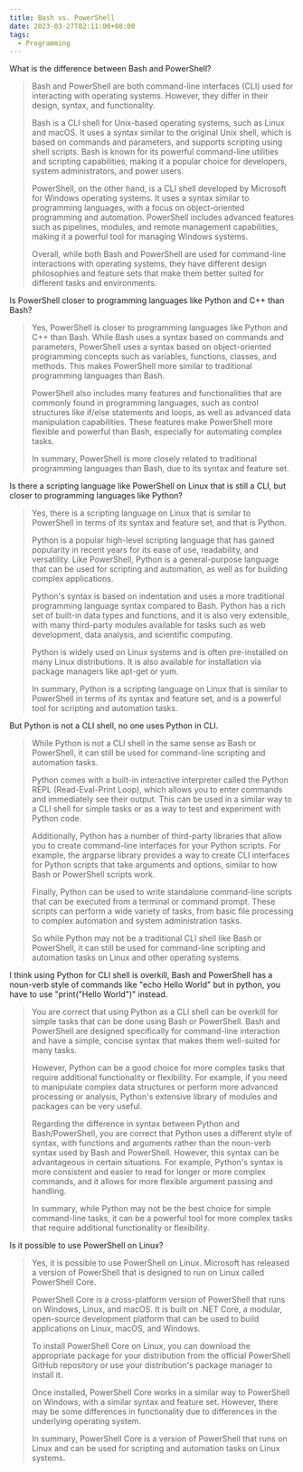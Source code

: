```yaml
---
title: Bash vs. PowerShell
date: 2023-03-27T02:11:00+08:00
tags:
  - Programming
---
```

What is the difference between Bash and PowerShell?

> Bash and PowerShell are both command-line interfaces (CLI) used for interacting with operating systems. However, they differ in their design, syntax, and functionality.
> 
> Bash is a CLI shell for Unix-based operating systems, such as Linux and macOS. It uses a syntax similar to the original Unix shell, which is based on commands and parameters, and supports scripting using shell scripts. Bash is known for its powerful command-line utilities and scripting capabilities, making it a popular choice for developers, system administrators, and power users.
> 
> PowerShell, on the other hand, is a CLI shell developed by Microsoft for Windows operating systems. It uses a syntax similar to programming languages, with a focus on object-oriented programming and automation. PowerShell includes advanced features such as pipelines, modules, and remote management capabilities, making it a powerful tool for managing Windows systems.
> 
> Overall, while both Bash and PowerShell are used for command-line interactions with operating systems, they have different design philosophies and feature sets that make them better suited for different tasks and environments.

Is PowerShell closer to programming languages like Python and C++ than Bash?

> Yes, PowerShell is closer to programming languages like Python and C++ than Bash. While Bash uses a syntax based on commands and parameters, PowerShell uses a syntax based on object-oriented programming concepts such as variables, functions, classes, and methods. This makes PowerShell more similar to traditional programming languages than Bash.
> 
> PowerShell also includes many features and functionalities that are commonly found in programming languages, such as control structures like if/else statements and loops, as well as advanced data manipulation capabilities. These features make PowerShell more flexible and powerful than Bash, especially for automating complex tasks.
> 
> In summary, PowerShell is more closely related to traditional programming languages than Bash, due to its syntax and feature set.

Is there a scripting language like PowerShell on Linux that is still a CLI, but closer to programming languages like Python?

> Yes, there is a scripting language on Linux that is similar to PowerShell in terms of its syntax and feature set, and that is Python.
> 
> Python is a popular high-level scripting language that has gained popularity in recent years for its ease of use, readability, and versatility. Like PowerShell, Python is a general-purpose language that can be used for scripting and automation, as well as for building complex applications.
> 
> Python's syntax is based on indentation and uses a more traditional programming language syntax compared to Bash. Python has a rich set of built-in data types and functions, and it is also very extensible, with many third-party modules available for tasks such as web development, data analysis, and scientific computing.
> 
> Python is widely used on Linux systems and is often pre-installed on many Linux distributions. It is also available for installation via package managers like apt-get or yum.
> 
> In summary, Python is a scripting language on Linux that is similar to PowerShell in terms of its syntax and feature set, and is a powerful tool for scripting and automation tasks.

But Python is not a CLI shell, no one uses Python in CLI.

> While Python is not a CLI shell in the same sense as Bash or PowerShell, it can still be used for command-line scripting and automation tasks.
> 
> Python comes with a built-in interactive interpreter called the Python REPL (Read-Eval-Print Loop), which allows you to enter commands and immediately see their output. This can be used in a similar way to a CLI shell for simple tasks or as a way to test and experiment with Python code.
> 
> Additionally, Python has a number of third-party libraries that allow you to create command-line interfaces for your Python scripts. For example, the argparse library provides a way to create CLI interfaces for Python scripts that take arguments and options, similar to how Bash or PowerShell scripts work.
> 
> Finally, Python can be used to write standalone command-line scripts that can be executed from a terminal or command prompt. These scripts can perform a wide variety of tasks, from basic file processing to complex automation and system administration tasks.
> 
> So while Python may not be a traditional CLI shell like Bash or PowerShell, it can still be used for command-line scripting and automation tasks on Linux and other operating systems.

I think using Python for CLI shell is overkill, Bash and PowerShell has a noun-verb style of commands like "echo Hello World" but in python, you have to use "print("Hello World")" instead.

> You are correct that using Python as a CLI shell can be overkill for simple tasks that can be done using Bash or PowerShell. Bash and PowerShell are designed specifically for command-line interaction and have a simple, concise syntax that makes them well-suited for many tasks.
> 
> However, Python can be a good choice for more complex tasks that require additional functionality or flexibility. For example, if you need to manipulate complex data structures or perform more advanced processing or analysis, Python's extensive library of modules and packages can be very useful.
> 
> Regarding the difference in syntax between Python and Bash/PowerShell, you are correct that Python uses a different style of syntax, with functions and arguments rather than the noun-verb syntax used by Bash and PowerShell. However, this syntax can be advantageous in certain situations. For example, Python's syntax is more consistent and easier to read for longer or more complex commands, and it allows for more flexible argument passing and handling.
> 
> In summary, while Python may not be the best choice for simple command-line tasks, it can be a powerful tool for more complex tasks that require additional functionality or flexibility.

Is it possible to use PowerShell on Linux?

> Yes, it is possible to use PowerShell on Linux. Microsoft has released a version of PowerShell that is designed to run on Linux called PowerShell Core.
> 
> PowerShell Core is a cross-platform version of PowerShell that runs on Windows, Linux, and macOS. It is built on .NET Core, a modular, open-source development platform that can be used to build applications on Linux, macOS, and Windows.
> 
> To install PowerShell Core on Linux, you can download the appropriate package for your distribution from the official PowerShell GitHub repository or use your distribution's package manager to install it.
> 
> Once installed, PowerShell Core works in a similar way to PowerShell on Windows, with a similar syntax and feature set. However, there may be some differences in functionality due to differences in the underlying operating system.
> 
> In summary, PowerShell Core is a version of PowerShell that runs on Linux and can be used for scripting and automation tasks on Linux systems.